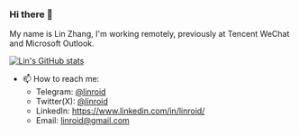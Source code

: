 ### Hi there 👋

My name is Lin Zhang, I'm working remotely, previously at Tencent WeChat and Microsoft Outlook.

[![Lin's GitHub stats](https://github-readme-stats.vercel.app/api?username=linroid)](https://github.com/anuraghazra/github-readme-stats)

- 📫 How to reach me: 
  * Telegram: [@linroid](https://t.me/linroid)
  * Twitter(X): [@linroid](https://twitter.com/linroid)
  * LinkedIn: https://www.linkedin.com/in/linroid/
  * Email: linroid@gmail.com
  
